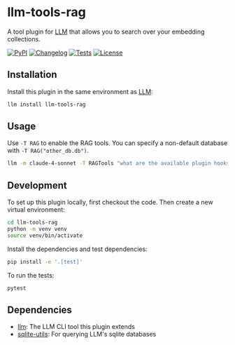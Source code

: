 # llm-tools-rag

A tool plugin for [LLM](https://llm.datasette.io/) that allows you to search over your embedding collections.

[![PyPI](https://img.shields.io/pypi/v/llm-tools-rag.svg)](https://pypi.org/project/llm-tools-rag/)
[![Changelog](https://img.shields.io/github/v/release/daturkel/llm-tools-rag?include_prereleases&label=changelog)](https://github.com/daturkel/llm-tools-rag/releases)
[![Tests](https://github.com/daturkel/llm-tools-rag/actions/workflows/test.yml/badge.svg)](https://github.com/daturkel/llm-tools-rag/actions/workflows/test.yml)
[![License](https://img.shields.io/badge/license-Apache%202.0-blue.svg)](https://github.com/daturkel/llm-tools-rag/blob/main/LICENSE)

## Installation

Install this plugin in the same environment as [LLM](https://llm.datasette.io/):

```bash
llm install llm-tools-rag
```

## Usage

Use `-T RAG` to enable the RAG tools. You can specify a non-default database with `-T RAG("other_db.db")`.


```bash
llm -m claude-4-sonnet -T RAGTools "what are the available plugin hooks in llm?"
```

## Development

To set up this plugin locally, first checkout the code. Then create a new virtual environment:

```bash
cd llm-tools-rag
python -m venv venv
source venv/bin/activate
```

Install the dependencies and test dependencies:

```bash
pip install -e '.[test]'
```

To run the tests:

```bash
pytest
```

## Dependencies

- [llm](https://llm.datasette.io/): The LLM CLI tool this plugin extends
- [sqlite-utils](https://sqlite-utils.datasette.io/en/stable/): For querying LLM's sqlite databases